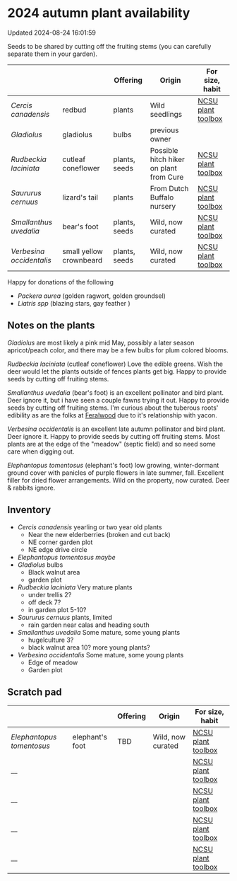 # 2024 autumn plant availability

Updated 2024-08-24 16:01:59

Seeds to be shared by cutting off the fruiting stems (you can carefully separate them in your garden). 

|  |  | Offering | Origin | For size, habit |
|---|---|---|---|---|
| _Cercis canadensis_ | redbud | plants | Wild seedlings | [NCSU plant toolbox](https://plants.ces.ncsu.edu/plants/cercis-canadensis/) |
| _Gladiolus_| gladiolus | bulbs | previous owner ||
| _Rudbeckia laciniata_ | cutleaf coneflower | plants, seeds | Possible hitch hiker on plant from Cure | [NCSU plant toolbox](https://plants.ces.ncsu.edu/plants/rudbeckia-laciniata/) |
| _Saururus cernuus_ | lizard's tail | plants | From Dutch Buffalo nursery | [NCSU plant toolbox](https://plants.ces.ncsu.edu/plants/saururus-cernuus/) |
| _Smallanthus uvedalia_ | bear's foot | plants, seeds | Wild, now curated | [NCSU plant toolbox](https://plants.ces.ncsu.edu/plants/smallanthus-uvedalia/) |
| _Verbesina occidentalis_ | small yellow crownbeard | plants, seeds | Wild, now curated | [NCSU plant toolbox](https://plants.ces.ncsu.edu/plants/verbesina-occidentalis/) |

Happy for donations of the following

* _Packera aurea_ (golden ragwort, golden groundsel)
* _Liatris spp_ (blazing stars, gay feather )

## Notes on the plants

_Gladiolus_ are most likely a pink mid May, possibly a later season apricot/peach color, and there may be a few bulbs for plum colored blooms.

_Rudbeckia laciniata_ (cutleaf coneflower) Love the edible greens. Wish the deer would let the plants outside of fences plants get big. Happy to provide seeds by cutting off fruiting stems. 

_Smallanthus uvedalia_ (bear's foot) is an excellent pollinator and bird plant. Deer ignore it, but i have seen a couple fawns trying it out.  Happy to provide seeds by cutting off fruiting stems. I'm curious about the tuberous roots' edibility as are the folks at [Feralwood](https://ardealandproject.com/feralwood-shop/p/bears-foothairy-leafcup-seed) due to it's relationship with yacon.

_Verbesina occidentalis_ is an excellent late autumn pollinator and bird plant. Deer ignore it. Happy to provide seeds by cutting off fruiting stems. Most plants are at the edge of the "meadow" (septic field) and so need some care when digging out.

_Elephantopus tomentosus_ (elephant's foot) low growing, winter-dormant ground cover with panicles of purple flowers in late summer, fall. Excellent filler for dried flower arrangements. Wild on the property, now curated. Deer & rabbits ignore.

## Inventory

* _Cercis canadensis_ yearling or two year old plants
  * Near the new elderberries (broken and cut back)
  * NE corner garden plot
  * NE edge drive circle
* _Elephantopus tomentosus_ *maybe*
* _Gladiolus_ bulbs
  * Black walnut area
  * garden plot
* _Rudbeckia laciniata_ Very mature plants
  * under trellis 2?
  * off deck 7?
  * in garden plot 5-10?
* _Saururus cernuus_ plants, limited
  * rain garden near  calas and heading south
* _Smallanthus uvedalia_ Some mature, some young plants
  * hugelculture 3?
  * black walnut area 10? more young plants?
* _Verbesina occidentalis_ Some mature, some young plants
  * Edge of meadow
  * Garden plot

## Scratch pad

|  |  | Offering | Origin | For size, habit |
|---|---|---|---|---|
| _Elephantopus tomentosus_ | elephant's foot | TBD | Wild, now curated | [NCSU plant toolbox](https://plants.ces.ncsu.edu/plants/elephantopus-tomentosus/) |
| __ |  |  |  | [NCSU plant toolbox]() |
| __ |  |  |  | [NCSU plant toolbox]() |
| __ |  |  |  | [NCSU plant toolbox]() |
| __ |  |  |  | [NCSU plant toolbox]() |
